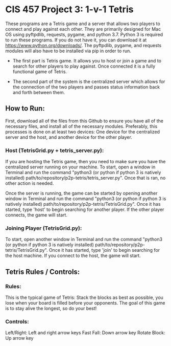 # CIS 457 Project 3: 1-v-1 Tetris
These programs are a Tetris game and a server that allows two players to connect and play against each other. They are primarily designed for Mac OS using pyftpdlib, requests, pygame, and python 3.7. Python 3 is required to run these programs. If you do not have it, you can download it at https://www.python.org/downloads/. The pyftpdlib, pygame, and requests modules will also have to be installed via pip in order to run.

-	The first part is Tetris game. It allows you to host or join a game and to search for other players to play against. Once connected it is a fully functional game of Tetris.

-	The second part of the system is the centralized server which allows for the connection of the two players and passes status information back and forth between them.

## How to Run:
First, download all of the files from this Github to ensure you have all of the necessary files, and install all of the necessary modules. Preferably, this processes is done on at least two devices: One device for the centralized server and the host, and another device for the other player.

### Host (TetrisGrid.py + tetris_server.py):
If you are hosting the Tetris game, then you need to make sure you have the centralized server running on your machine. To start, open a window in Terminal and run the command "python3 (or python if python 3 is natively installed) path/to/repository/p2p-tetris/tetris_server.py". Once that is ran, no other action is needed.

Once the server is running, the game can be started by opening another window in Terminal and run the command "python3 (or python if python 3 is natively installed) path/to/repository/p2p-tetris/TetrisGrid.py". Once it has started, type 'host' to begin searching for another player. If the other player connects, the game will start.

### Joining Player (TetrisGrid.py):

To start, open another window in Terminal and run the command "python3 (or python if python 3 is natively installed) path/to/repository/p2p-tetris/TetrisGrid.py". Once it has started, type 'join' to begin searching for the host machine. If you connect to the host, the game will start.

## Tetris Rules / Controls:

### Rules:
This is the typical game of Tetris: Stack the blocks as best as possible, you lose when your board is filled before your opponents. The goal of this game is to stay alive the longest, so do your best!

### Controls:
Left/Right: Left and right arrow keys
Fast Fall: Down arrow key
Rotate Block: Up arrow key
